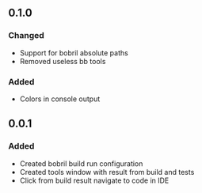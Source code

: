 ## 0.1.0

### Changed

- Support for bobril absolute paths
- Removed useless bb tools

### Added

- Colors in console output

## 0.0.1

### Added

- Created bobril build run configuration
- Created tools window with result from build and tests
- Click from build result navigate to code in IDE